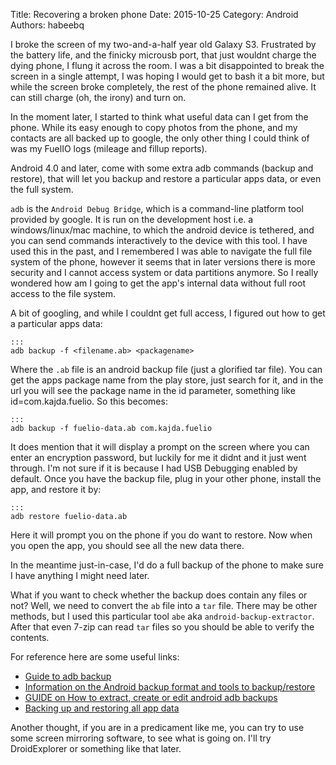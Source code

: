 Title: Recovering a broken phone
Date: 2015-10-25
Category: Android
Authors: habeebq

I broke the screen of my two-and-a-half year old Galaxy S3. Frustrated by the battery life, and the finicky microusb port, that just wouldnt charge the dying phone, I flung it across the room. I was a bit disappointed to break the screen in a single attempt, I was hoping I would get to bash it a bit more, but while the screen broke completely, the rest of the phone remained alive. It can still charge (oh, the irony) and turn on.

In the moment later, I started to think what useful data can I get from the phone. While its easy enough to copy photos from the phone, and my contacts are all backed up to google, the only other thing I could think of was my FuelIO logs (mileage and fillup reports).

Android 4.0 and later, come with some extra adb commands (backup and restore), that will let you backup and restore a particular apps data, or even the full system.

`adb` is the `Android Debug Bridge`, which is a command-line platform tool provided by google. It is run on the development host i.e. a windows/linux/mac machine, to which the android device is tethered, and you can send commands interactively to the device with this tool. I have used this in the past, and I remembered I was able to navigate the full file system of the phone, however it seems that in later versions there is more security and I cannot access system or data partitions anymore. So I really wondered how am I going to get the app's internal data without full root access to the file system.

A bit of googling, and while I couldnt get full access, I figured out how to get a particular apps data:

	:::
	adb backup -f <filename.ab> <packagename>

Where the `.ab` file is an android backup file (just a glorified tar file). You can get the apps package name from the play store, just search for it, and in the url you will see the package name in the id parameter, something like id=com.kajda.fuelio. So this becomes:

	:::
	adb backup -f fuelio-data.ab com.kajda.fuelio

It does mention that it will display a prompt on the screen where you can enter an encryption password, but luckily for me it didnt and it just went through. I'm not sure if it is because I had USB Debugging enabled by default. Once you have the backup file, plug in your other phone, install the app, and restore it by:

	:::
	adb restore fuelio-data.ab

Here it will prompt you on the phone if you do want to restore. Now when you open the app, you should see all the new data there.

In the meantime just-in-case, I'd do a full backup of the phone to make sure I have anything I might need later.

What if you want to check whether the backup does contain any files or not? Well, we need to convert the `ab` file into a `tar` file. There may be other methods, but I used this particular tool `abe` aka `android-backup-extractor`. After that even 7-zip can read `tar` files so you should be able to verify the contents.

For reference here are some useful links:

-   [Guide to adb backup](http://forum.xda-developers.com/google-nexus-5/general/guide-backup-data-root-t2824790)
-   [Information on the Android backup format and tools to backup/restore](http://android.stackexchange.com/questions/28481/how-do-you-extract-an-apps-data-from-a-full-backup-made-through-adb-backup)
-   [GUIDE on How to extract, create or edit android adb backups](http://forum.xda-developers.com/showthread.php?t=2011811)
-   [Backing up and restoring all app data](http://www.less-broken.com/blog/2012/04/transferring-apps-and-data-from-one.html)

Another thought, if you are in a predicament like me, you can try to use some screen mirroring software, to see what is going on. I'll try DroidExplorer or something like that later.
